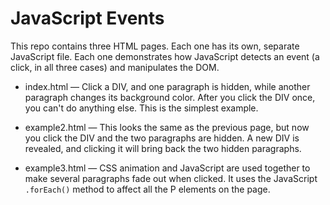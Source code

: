 # JavaScript Events

This repo contains three HTML pages. Each one has its own, separate JavaScript file. Each one demonstrates how JavaScript detects an event (a click, in all three cases) and manipulates the DOM.

* index.html &mdash; Click a DIV, and one paragraph is hidden, while another paragraph changes its background color. After you click the DIV once, you can't do anything else. This is the simplest example.

* example2.html &mdash; This looks the same as the previous page, but now you click the DIV and the two paragraphs are hidden. A new DIV is revealed, and clicking it will bring back the two hidden paragraphs.

* example3.html &mdash; CSS animation and JavaScript are used together to make several paragraphs fade out when clicked. It uses the JavaScript `.forEach()` method to affect all the P elements on the page.
